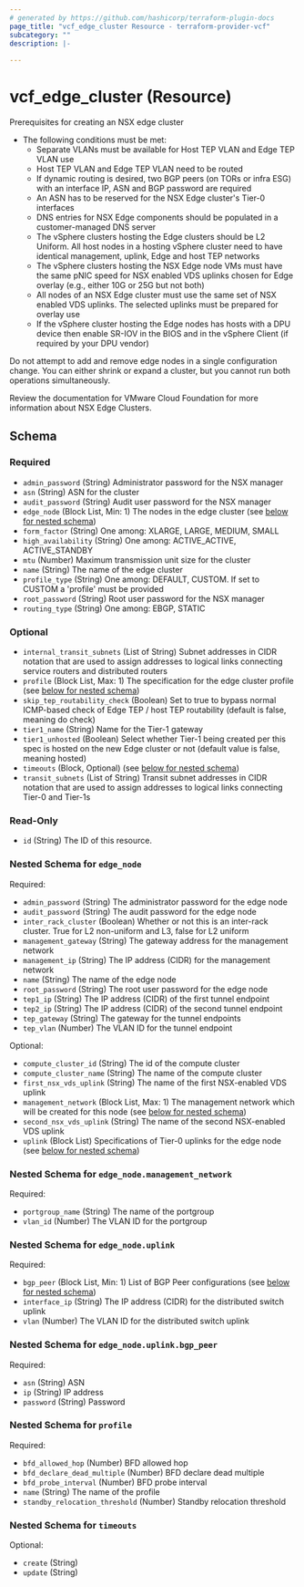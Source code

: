 ```yaml
---
# generated by https://github.com/hashicorp/terraform-plugin-docs
page_title: "vcf_edge_cluster Resource - terraform-provider-vcf"
subcategory: ""
description: |-
  
---
```


# vcf_edge_cluster (Resource)

Prerequisites for creating an NSX edge cluster

* The following conditions must be met:
  * Separate VLANs must be available for Host TEP VLAN and Edge TEP VLAN use
  * Host TEP VLAN and Edge TEP VLAN need to be routed
  * If dynamic routing is desired, two BGP peers (on TORs or infra ESG) with an interface IP, ASN and BGP password are required
  * An ASN has to be reserved for the NSX Edge cluster's Tier-0 interfaces
  * DNS entries for NSX Edge components should be populated in a customer-managed DNS server
  * The vSphere clusters hosting the Edge clusters should be L2 Uniform. All host nodes in a hosting vSphere cluster need to have identical management, uplink, Edge and host TEP networks
  * The vSphere clusters hosting the NSX Edge node VMs must have the same pNIC speed for NSX enabled VDS uplinks chosen for Edge overlay (e.g., either 10G or 25G but not both)
  * All nodes of an NSX Edge cluster must use the same set of NSX enabled VDS uplinks. The selected uplinks must be prepared for overlay use
  * If the vSphere cluster hosting the Edge nodes has hosts with a DPU device then enable SR-IOV in the BIOS and in the vSphere Client (if required by your DPU vendor)

Do not attempt to add and remove edge nodes in a single configuration change. You can either shrink or expand a cluster, but you cannot run both operations
simultaneously.

Review the documentation for VMware Cloud Foundation for more information about NSX Edge Clusters.

<!-- schema generated by tfplugindocs -->
## Schema

### Required

- `admin_password` (String) Administrator password for the NSX manager
- `asn` (String) ASN for the cluster
- `audit_password` (String) Audit user password for the NSX manager
- `edge_node` (Block List, Min: 1) The nodes in the edge cluster (see [below for nested schema](#nestedblock--edge_node))
- `form_factor` (String) One among: XLARGE, LARGE, MEDIUM, SMALL
- `high_availability` (String) One among: ACTIVE_ACTIVE, ACTIVE_STANDBY
- `mtu` (Number) Maximum transmission unit size for the cluster
- `name` (String) The name of the edge cluster
- `profile_type` (String) One among: DEFAULT, CUSTOM. If set to CUSTOM a 'profile' must be provided
- `root_password` (String) Root user password for the NSX manager
- `routing_type` (String) One among: EBGP, STATIC

### Optional

- `internal_transit_subnets` (List of String) Subnet addresses in CIDR notation that are used to assign addresses to logical links connecting service routers and distributed routers
- `profile` (Block List, Max: 1) The specification for the edge cluster profile (see [below for nested schema](#nestedblock--profile))
- `skip_tep_routability_check` (Boolean) Set to true to bypass normal ICMP-based check of Edge TEP / host TEP routability (default is false, meaning do check)
- `tier1_name` (String) Name for the Tier-1 gateway
- `tier1_unhosted` (Boolean) Select whether Tier-1 being created per this spec is hosted on the new Edge cluster or not (default value is false, meaning hosted)
- `timeouts` (Block, Optional) (see [below for nested schema](#nestedblock--timeouts))
- `transit_subnets` (List of String) Transit subnet addresses in CIDR notation that are used to assign addresses to logical links connecting Tier-0 and Tier-1s

### Read-Only

- `id` (String) The ID of this resource.

<a id="nestedblock--edge_node"></a>
### Nested Schema for `edge_node`

Required:

- `admin_password` (String) The administrator password for the edge node
- `audit_password` (String) The audit password for the edge node
- `inter_rack_cluster` (Boolean) Whether or not this is an inter-rack cluster. True for L2 non-uniform and L3, false for L2 uniform
- `management_gateway` (String) The gateway address for the management network
- `management_ip` (String) The IP address (CIDR) for the management network
- `name` (String) The name of the edge node
- `root_password` (String) The root user password for the edge node
- `tep1_ip` (String) The IP address (CIDR) of the first tunnel endpoint
- `tep2_ip` (String) The IP address (CIDR) of the second tunnel endpoint
- `tep_gateway` (String) The gateway for the tunnel endpoints
- `tep_vlan` (Number) The VLAN ID for the tunnel endpoint

Optional:

- `compute_cluster_id` (String) The id of the compute cluster
- `compute_cluster_name` (String) The name of the compute cluster
- `first_nsx_vds_uplink` (String) The name of the first NSX-enabled VDS uplink
- `management_network` (Block List, Max: 1) The management network which will be created for this node (see [below for nested schema](#nestedblock--edge_node--management_network))
- `second_nsx_vds_uplink` (String) The name of the second NSX-enabled VDS uplink
- `uplink` (Block List) Specifications of Tier-0 uplinks for the edge node (see [below for nested schema](#nestedblock--edge_node--uplink))

<a id="nestedblock--edge_node--management_network"></a>
### Nested Schema for `edge_node.management_network`

Required:

- `portgroup_name` (String) The name of the portgroup
- `vlan_id` (Number) The VLAN ID for the portgroup


<a id="nestedblock--edge_node--uplink"></a>
### Nested Schema for `edge_node.uplink`

Required:

- `bgp_peer` (Block List, Min: 1) List of BGP Peer configurations (see [below for nested schema](#nestedblock--edge_node--uplink--bgp_peer))
- `interface_ip` (String) The IP address (CIDR) for the distributed switch uplink
- `vlan` (Number) The VLAN ID for the distributed switch uplink

<a id="nestedblock--edge_node--uplink--bgp_peer"></a>
### Nested Schema for `edge_node.uplink.bgp_peer`

Required:

- `asn` (String) ASN
- `ip` (String) IP address
- `password` (String) Password




<a id="nestedblock--profile"></a>
### Nested Schema for `profile`

Required:

- `bfd_allowed_hop` (Number) BFD allowed hop
- `bfd_declare_dead_multiple` (Number) BFD declare dead multiple
- `bfd_probe_interval` (Number) BFD probe interval
- `name` (String) The name of the profile
- `standby_relocation_threshold` (Number) Standby relocation threshold


<a id="nestedblock--timeouts"></a>
### Nested Schema for `timeouts`

Optional:

- `create` (String)
- `update` (String)

